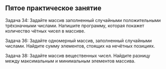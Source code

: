 ## Пятое практическое занятие

Задача 34: Задайте массив заполненный случайными положительными трёхзначными числами. Напишите программу, которая покажет количество чётных чисел в массиве.

Задача 36: Задайте одномерный массив, заполненный случайными числами. Найдите сумму элементов, стоящих на нечётных позициях.

Задача 38: Задайте массив вещественных чисел. Найдите разницу между максимальным и минимальным элементов массива.